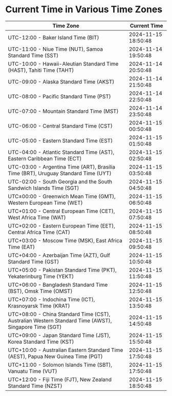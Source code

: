 # Current Time in Various Time Zones

| Time Zone | Current Time |
|-----------|--------------|
| UTC-12:00 - Baker Island Time (BIT) | 2024-11-15 18:50:48 |
| UTC-11:00 - Niue Time (NUT), Samoa Standard Time (SST) | 2024-11-14 19:50:48 |
| UTC-10:00 - Hawaii-Aleutian Standard Time (HAST), Tahiti Time (TAHT) | 2024-11-14 20:50:48 |
| UTC-09:00 - Alaska Standard Time (AKST) | 2024-11-14 21:50:48 |
| UTC-08:00 - Pacific Standard Time (PST) | 2024-11-14 22:50:48 |
| UTC-07:00 - Mountain Standard Time (MST) | 2024-11-14 23:50:48 |
| UTC-06:00 - Central Standard Time (CST) | 2024-11-15 00:50:48 |
| UTC-05:00 - Eastern Standard Time (EST) | 2024-11-15 01:50:48 |
| UTC-04:00 - Atlantic Standard Time (AST), Eastern Caribbean Time (ECT) | 2024-11-15 02:50:48 |
| UTC-03:00 - Argentina Time (ART), Brasília Time (BRT), Uruguay Standard Time (UYT) | 2024-11-15 03:50:48 |
| UTC-02:00 - South Georgia and the South Sandwich Islands Time (SGT) | 2024-11-15 04:50:48 |
| UTC±00:00 - Greenwich Mean Time (GMT), Western European Time (WET) | 2024-11-15 06:50:48 |
| UTC+01:00 - Central European Time (CET), West Africa Time (WAT) | 2024-11-15 07:50:48 |
| UTC+02:00 - Eastern European Time (EET), Central Africa Time (CAT) | 2024-11-15 08:50:48 |
| UTC+03:00 - Moscow Time (MSK), East Africa Time (EAT) | 2024-11-15 09:50:48 |
| UTC+04:00 - Azerbaijan Time (AZT), Gulf Standard Time (GST) | 2024-11-15 10:50:48 |
| UTC+05:00 - Pakistan Standard Time (PKT), Yekaterinburg Time (YEKT) | 2024-11-15 11:50:48 |
| UTC+06:00 - Bangladesh Standard Time (BST), Omsk Time (OMST) | 2024-11-15 12:50:48 |
| UTC+07:00 - Indochina Time (ICT), Krasnoyarsk Time (KRAT) | 2024-11-15 13:50:48 |
| UTC+08:00 - China Standard Time (CST), Australian Western Standard Time (AWST), Singapore Time (SGT) | 2024-11-15 14:50:48 |
| UTC+09:00 - Japan Standard Time (JST), Korea Standard Time (KST) | 2024-11-15 15:50:48 |
| UTC+10:00 - Australian Eastern Standard Time (AEST), Papua New Guinea Time (PGT) | 2024-11-15 17:50:48 |
| UTC+11:00 - Solomon Islands Time (SBT), Vanuatu Time (VUT) | 2024-11-15 17:50:48 |
| UTC+12:00 - Fiji Time (FJT), New Zealand Standard Time (NZST) | 2024-11-15 18:50:48 |

